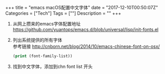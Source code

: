 +++
title = "emacs macOS配置中文字体"
date = "2017-12-10T00:50:07Z"
Categories = ["Tech"]
Tags = [""]
Description = ""
+++

1. 从网上攒来的emacs字体配置地址  
   https://github.com/yuantops/emacs.d/blob/universal/lisp/init-fonts.el

1.  列出系统提供的所有字体  
    参考链接 <http://cnborn.net/blog/2014/10/emacs-chinese-font-on-osx/>  
    
    ``` commonlisp
    (print (font-family-list))
    ```

2.  找到中文字体，添加到chn font list 开头  


